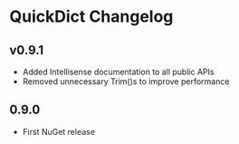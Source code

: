 # QuickDict Changelog #

## v0.9.1 ##

* Added Intellisense documentation to all public APIs
* Removed unnecessary Trim()s to improve performance

## 0.9.0 ##

* First NuGet release
